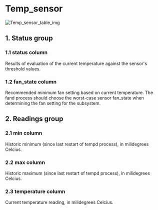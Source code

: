 # Temp_sensor

![Temp_sensor_table_img](http://www.plantuml.com/plantuml/img/SoWkIImgAStDuKhEIImkLWWkJIgkB2v9pLMmiL7G2D79oKpFA4alIatDqrImiuCg2adDBOWlJiqhpY_2hWnXYgwk7R9oBeVKl1IWRG00)

## 1. Status group

### 1.1 status column

Results of evaluation of the current temperature against the sensor's threshold
values.

### 1.2 fan_state column

Recommended minimum fan setting based on current temperature. The fand process
should choose the worst-case sensor fan_state when determining the fan setting
for the subsystem.

## 2. Readings group

### 2.1 min column

Historic minimum (since last restart of tempd process), in milidegrees Celcius.

### 2.2 max column

Historic maximum (since last restart of tempd process), in milidegrees Celcius.

### 2.3 temperature column

Current temperature reading, in milidegrees Celcius.


